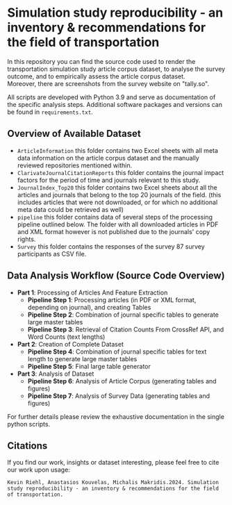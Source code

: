 # Simulation study reproducibility - an inventory & recommendations for the field of transportation

In this repository you can find the source code used to render the transportation simulation study article corpus dataset, to analyse the survey outcome, and to empirically assess the article corpus dataset.  
Moreover, there are screenshots from the survey website on "tally.so".

All scripts are developed with Python 3.9 and serve as documentation of the specific analysis steps. Additional software packages and versions can be found in `requirements.txt`.


## Overview of Available Dataset

- `ArticleInformation` this folder contains two Excel sheets with all meta data information on the article corpus dataset and the manually reviewed repositories mentioned within.
- `ClarivateJournalCitationReports` this folder contains the journal impact factors for the period of time and journals relevant to this study.
- `JournalIndex_Top20` this folder contains two Excel sheets about all the articles and journals that belong to the top 20 journals of the field. (this includes articles that were not downloaded, or for which no additional meta data could be retrieved as well)
- `pipeline` this folder contains data of several steps of the processing pipeline outlined below. The folder with all downloaded articles in PDF and XML format however is not published due to the journals' copy rights.
- `Survey` this folder contains the responses of the survey 87 survey participants as CSV file.

## Data Analysis Workflow (Source Code Overview)

- **Part 1**: Processing of Articles And Feature Extraction
    - **Pipeline Step 1**: Processing articles (in PDF or XML format, depending on journal), and creating Tables
    - **Pipeline Step 2**: Combination of journal specific tables to generate large master tables
    - **Pipeline Step 3**: Retrieval of Citation Counts From CrossRef API, and Word Counts (text lengths)
- **Part 2**: Creation of Complete Dataset
    - **Pipeline Step 4**: Combination of journal specific tables for text length to generate large master tables
    - **Pipeline Step 5**: Final large table generator
- **Part 3**: Analysis of Dataset
    - **Pipeline Step 6**: Analysis of Article Corpus (generating tables and figures)
    - **Pipeline Step 7**: Analysis of Survey Data (generating tables and figures)

For further details please review the exhaustive documentation in the single python scripts.

## Citations

If you find our work, insights or dataset interesting, please feel free to cite our work upon usage:
```
Kevin Riehl, Anastasios Kouvelas, Michalis Makridis.2024. Simulation study reproducibility - an inventory & recommendations for the field of transportation.  
```
